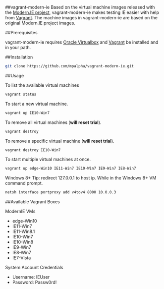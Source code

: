 ##vagrant-modern-ie
Based on the virtual machine images released with the [Modern.IE project](http://dev.modern.ie/), vagrant-modern-ie makes testing IE easier with help from [Vagrant](http://vagrantup.com). The machine images in vagrant-modern-ie are based on the original Modern.IE project images.

##Prerequisites

vagrant-modern-ie requires [Oracle Virtualbox](https://www.virtualbox.org/) and [Vagrant](http://vagrantup.com) be installed and in your path.

##Installation

```bash
git clone https://github.com/mpalpha/vagrant-modern-ie.git
```

##Usage

To list the available virtual machines

```bash
vagrant status
```

To start a new virtual machine.

```bash
vagrant up IE10-Win7
```
  
To remove all virtual machines (**will reset trial**).

```bash
vagrant destroy
```

To remove a specific virtual machine (**will reset trial**).

```bash
vagrant destroy IE10-Win7
```

To start multiple virtual machines at once.

```bash
vagrant up edge-Win10 IE11-Win7 IE10-Win7 IE9-Win7 IE8-Win7
```

Windows 8+ Tip: redirect 127.0.0.1 to host ip. While in the Windows 8+ VM command prompt.
```bash
netsh interface portproxy add v4tov4 8000 10.0.0.3
```

##Available Vagrant Boxes

ModernIE VMs

* edge-Win10
* IE11-Win7
* IE11-Win8.1
* IE10-Win7
* IE10-Win8
* IE9-Win7
* IE8-Win7
* IE7-Vista  

System Account Credentials

* Username: IEUser  
* Password: Passw0rd!  
